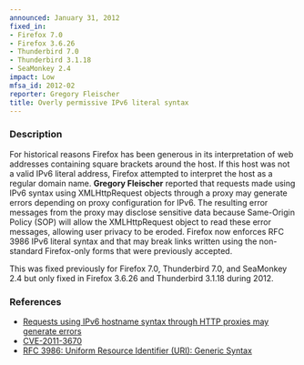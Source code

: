 ```yaml
---
announced: January 31, 2012
fixed_in:
- Firefox 7.0
- Firefox 3.6.26
- Thunderbird 7.0
- Thunderbird 3.1.18
- SeaMonkey 2.4
impact: Low
mfsa_id: 2012-02
reporter: Gregory Fleischer
title: Overly permissive IPv6 literal syntax
---
```


<h3>Description</h3>

<p>For historical reasons Firefox has been generous in its interpretation of web
addresses containing square brackets around the host. If this host was not a
valid IPv6 literal address, Firefox attempted to interpret the host as a regular
domain name. <strong>Gregory Fleischer</strong> reported that requests made
using IPv6 syntax using XMLHttpRequest objects through a proxy may generate
errors depending on proxy configuration for IPv6. The resulting error messages
from the proxy may disclose sensitive data because Same-Origin Policy (SOP) will
allow the XMLHttpRequest object to read these error messages, allowing user
privacy to be eroded. Firefox now enforces RFC 3986 IPv6 literal syntax and that
may break links written using the non-standard Firefox-only forms that were
previously accepted.
</p>
<p class="note">This was fixed previously for Firefox 7.0, Thunderbird 7.0, and
SeaMonkey 2.4 but only fixed in Firefox 3.6.26 and Thunderbird 3.1.18 during
2012.</p>


<h3>References</h3>

<ul>
  <li><a href="https://bugzilla.mozilla.org/show_bug.cgi?id=504014">
      Requests using IPv6 hostname syntax through HTTP proxies may generate
errors</a></li>
  <li><a href="http://cve.mitre.org/cgi-bin/cvename.cgi?name=CVE-2011-3670" class="ex-ref">CVE-2011-3670</a></li>
  <li><a href="http://www.ietf.org/rfc/rfc3986.txt" class="ex-ref">RFC 3986: Uniform Resource Identifier (URI): Generic
Syntax</a></li>
</ul>



